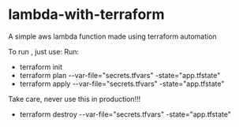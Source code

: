 # lambda-with-terraform
A simple aws lambda function made using terraform automation


To run , just use:
Run:
- terraform init 
- terraform plan --var-file="secrets.tfvars" -state="app.tfstate"
- terraform apply --var-file="secrets.tfvars"  -state="app.tfstate"

Take care, never use this in production!!!

- terraform destroy --var-file="secrets.tfvars"  -state="app.tfstate"